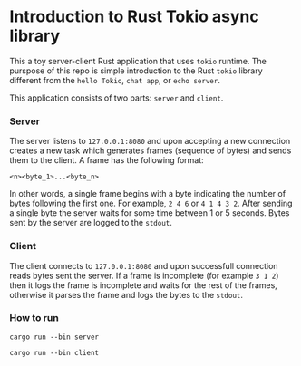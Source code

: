 # Introduction to Rust Tokio async library
This a toy server-client Rust application that uses `tokio` runtime.
The purspose of this repo is simple introduction to the Rust
`tokio` library different from the `hello Tokio`, `chat app`, or `echo server`. 

This application consists of two parts: `server` and `client`.

### Server
The server listens to `127.0.0.1:8080` and upon accepting a new connection
creates a new task which generates frames (sequence of bytes) and sends them
to the client. A frame has the following format:
```
<n><byte_1>...<byte_n>
```
In other words, a single frame begins with a byte indicating the number
of bytes following the first one. For example, `2 4 6` or `4 1 4 3 2`.
After sending a single byte the server waits for some time between 1 or 5 seconds.
Bytes sent by the server are logged to the `stdout`.

### Client
The client connects to `127.0.0.1:8080` and upon successfull connection
reads bytes sent the server. If a frame is incomplete (for example `3 1 2`) then
it logs the frame is incomplete and waits for the rest of the frames, otherwise it
parses the frame and logs the bytes to the `stdout`.

### How to run
`cargo run --bin server`

`cargo run --bin client`


